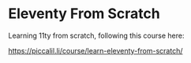 # Eleventy From Scratch

Learning 11ty from scratch, following this course here:

<https://piccalil.li/course/learn-eleventy-from-scratch/>

